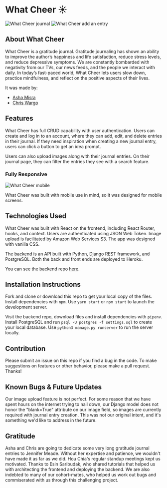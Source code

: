 # What Cheer :sunny:

![What Cheer journal](https://i.imgur.com/9zq9VOH.png)
![What Cheer add an entry](https://i.imgur.com/08M3H9w.png)

## About What Cheer

What Cheer is a gratitude journal. Gratitude journaling has shown an ability to improve the author’s happiness and life satisfaction, reduce stress levels, and reduce depressive symptoms. We are constantly bombarded with negativity from our TVs, our news feeds, and the people we interact with daily. In today’s fast-paced world, What Cheer lets users slow down, practice mindfulness, and reflect on the positive aspects of their lives. 

It was made by:

- [Asha Misra](https://github.com/aafmisra)
- [Chris Wargo](https://github.com/chrisrw/)

## Features

What Cheer has full CRUD capability with user authentication. Users can create and log in to an account, where they can add, edit, and delete entries in their journal. If they need inspiration when creating a new journal entry, users can click a button to get an idea prompt.

Users can also upload images along with their journal entries. On their journal page, they can filter the entries they see with a search feature. 

### Fully Responsive

![What Cheer mobile](https://i.imgur.com/RTxNExp.png)

What Cheer was built with mobile use in mind, so it was designed for mobile screens.

## Technologies Used

What Cheer was built with React on the frontend, including React Router, hooks, and context. Users are authenticated using JSON Web Token. Image upload is facilitated by Amazon Web Services S3. The app was designed with vanilla CSS.

The backend is an API built with Python, Django REST framework, and PostgreSQL. Both the back and front ends are deployed to Heroku.

You can see the backend repo [here](https://github.com/chrisrw/What-Cheer-Back-End).

## Installation Instructions

Fork and clone or download this repo to get your local copy of the files. Install dependencies with ```npm```. Use ```yarn start``` or ```npm start``` to launch the development server.

Visit the backend repo, download files and install dependencies with ```pipenv```. Install PostgreSQL and run ```psql -U postgres -f settings.sql``` to create your local database. Use ```python3 manage.py runserver``` to run the server locally. 

## Contribution

Please submit an issue on this repo if you find a bug in the code. To make suggestions on features or other behavior, please make a pull request. Thanks!

## Known Bugs & Future Updates

Our image upload feature is not perfect. For some reason that we have spent hours on the internet trying to nail down, our Django model does not honor the "blank=True" attribute on our image field, so images are currently required with journal entry creation. This was not our original intent, and it's something we'd like to address in the future. 

## Gratitude 

Asha and Chris are going to dedicate some very long gratitude journal entries to Jennifer Meade. Without her expertise and patience, we wouldn't have made it as far as we did. Hou Chia's regular standup meetings kept us motivated. Thanks to Esin Saribudak, who shared tutorials that helped us with architecting the frontend and deploying the backend. We are also indebted to many of our cohort-mates, who helped us work out bugs and commiserated with us through this challenging project.